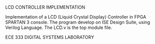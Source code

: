 LCD CONTROLLER IMPLEMENTATION

Implementation of a LCD (Liquid Crystal Display) Controller in FPGA SPARTAN 3 console. The program develop on ISE Design Suite, using Verilog Language. The LCD.v is the top module file.

ECE 333 DIGITAL SYSTEMS LABORATORY
